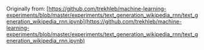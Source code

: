 Originally from: [https://github.com/trekhleb/machine-learning-experiments/blob/master/experiments/text_generation_wikipedia_rnn/text_generation_wikipedia_rnn.ipynb](https://github.com/trekhleb/machine-learning-experiments/blob/master/experiments/text_generation_wikipedia_rnn/text_generation_wikipedia_rnn.ipynb)